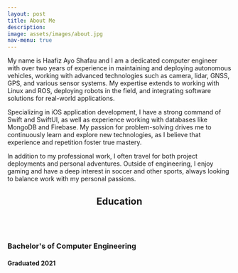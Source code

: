 ```yaml
---
layout: post
title: About Me
description: 
image: assets/images/about.jpg
nav-menu: true
---
```


My name is Haafiz Ayo Shafau and I am a dedicated computer engineer with over two years of experience in maintaining and deploying autonomous vehicles, working with advanced technologies such as camera, lidar, GNSS, GPS, and various sensor systems. My expertise extends to working with Linux and ROS, deploying robots in the field, and integrating software solutions for real-world applications.

Specializing in iOS application development, I have a strong command of Swift and SwiftUI, as well as experience working with databases like MongoDB and Firebase. My passion for problem-solving drives me to continuously learn and explore new technologies, as I believe that experience and repetition foster true mastery.

In addition to my professional work, I often travel for both project deployments and personal adventures. Outside of engineering, I enjoy gaming and have a deep interest in soccer and other sports, always looking to balance work with my personal passions.
<header class="major">
    <h2>Education</h2>
</header>
<section>
		<img src="{% link assets/images/ucf.png %}" alt="" data-position="center" />
		<div class="content">
			<div class="inner">
				<h3>Bachelor's of Computer Engineering</h3>
                <h4>Graduated 2021</h4>
			</div>
		</div>
	</section>